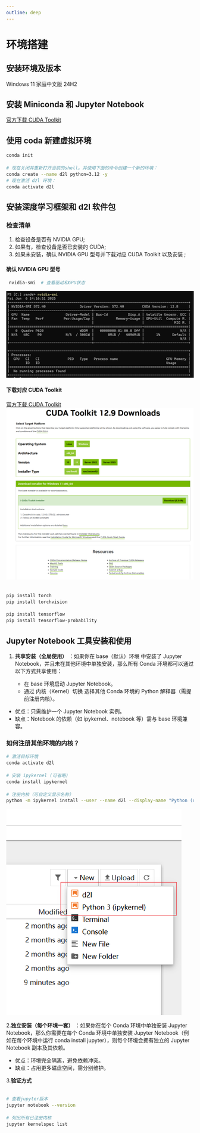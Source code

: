 ```yaml
---
outline: deep
---
```


# 环境搭建

## 安装环境及版本

Windows 11 家庭中文版 24H2

## 安装 Miniconda 和 Jupyter Notebook

[官方下载 CUDA Toolkit](https://www.anaconda.com/docs/getting-started/miniconda/install#quickstart-install-instructions)

## 使用 coda 新建虚拟环境

```bash
conda init

# 现在关闭并重新打开当前的shell。并使用下面的命令创建一个新的环境：
conda create --name d2l python=3.12 -y
# 现在激活 d2l 环境：
conda activate d2l
```

## 安装深度学习框架和 d2l 软件包

### 检查清单

1. 检查设备是否有 NVIDIA GPU;
2. 如果有，检查设备是否已安装的 CUDA;
3. 如果未安装，确认 NVIDIA GPU 型号并下载对应 CUDA Toolkit 以及安装 ;

#### 确认 NVIDIA GPU 型号

```bash
 nvidia-smi  # 查看驱动和GPU状态
```

![查看驱动和GPU状态](./assets/01.png)

#### 下载对应 CUDA Toolkit

[官方下载 CUDA Toolkit](https://developer.nvidia.com/cuda-downloads)
![Select Target Platform](./assets/02.png)

```bash

pip install torch
pip install torchvision

pip install tensorflow
pip install tensorflow-probability
```

## Jupyter Notebook 工具安装和使用

1. **共享安装（全局使用）** ：如果你在 base（默认）环境 中安装了 Jupyter Notebook，并且未在其他环境中单独安装，那么所有 Conda 环境都可以通过以下方式共享使用：

    - 在 base 环境启动 Jupyter Notebook。
    - 通过 内核（Kernel）切换 选择其他 Conda 环境的 Python 解释器（需提前注册内核）。

- 优点：只需维护一个 Jupyter Notebook 实例。
- 缺点：Notebook 的依赖（如 ipykernel、notebook 等）需与 base 环境兼容。

### 如何注册其他环境的内核？

```bash
# 激活目标环境
conda activate d2l

# 安装 ipykernel (可省略)
conda install ipykernel

# 注册内核（可自定义显示名称）
python -m ipykernel install --user --name d2l --display-name "Python (d2l)"
```

![多内核的Jupyter Notebook](./assets/03.png)

2.**独立安装（每个环境一套）** ：如果你在每个 Conda 环境中单独安装 Jupyter Notebook，那么你需要在每个 Conda 环境中单独安装 Jupyter Notebook（例如在每个环境中运行 conda install jupyter），则每个环境会拥有独立的 Jupyter Notebook 副本及其依赖。

- 优点：环境完全隔离，避免依赖冲突。
- 缺点：占用更多磁盘空间，需分别维护。

3.**验证方式**

```bash

# 查看jupyter版本
jupyter notebook --version

# 列出所有已注册内核
jupyter kernelspec list
```
